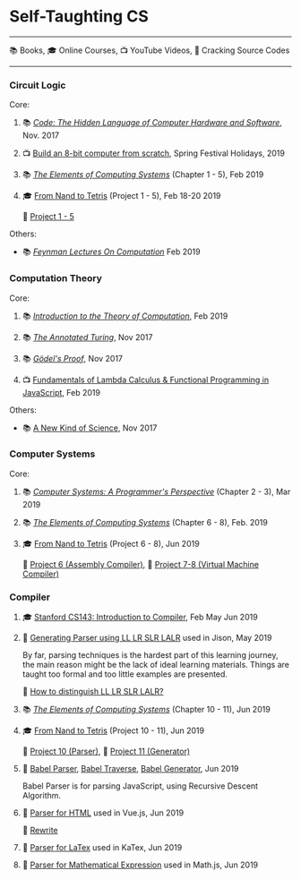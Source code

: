 # Self-Taughting CS

- - -
 
 :books: Books, :mortar_board: Online Courses, :tv: YouTube Videos, :mag_right: Cracking Source Codes

- - -

### Circuit Logic

Core:

1. :books: _[Code: The Hidden Language of Computer Hardware and Software](https://www.amazon.com/Code-Language-Computer-Hardware-Software/dp/0735611319)_, Nov. 2017

1. :tv: [Build an 8-bit computer from scratch](https://www.youtube.com/watch?v=HyznrdDSSGM&list=PLowKtXNTBypGqImE405J2565dvjafglHU), Spring Festival Holidays, 2019

1. :books: _[The Elements of Computing Systems](https://www.amazon.com/Elements-Computing-Systems-Building-Principles/dp/0262640686/ref=ed_oe_p)_ (Chapter 1 - 5), Feb 2019

1. :mortar_board: [From Nand to Tetris](https://www.nand2tetris.org/course) (Project 1 - 5), Feb 18-20 2019

   :rocket: [Project 1 - 5]()
   
Others:

- :books: _[Feynman Lectures On Computation](https://www.amazon.com/Feynman-Lectures-Computation-Frontiers-Physics/dp/0738202967)_ Feb 2019

### Computation Theory

Core:

1. :books: _[Introduction to the Theory of Computation](https://www.amazon.com/Introduction-Theory-Computation-Michael-Sipser/dp/113318779X)_, Feb 2019

1. :books: _[The Annotated Turing](https://www.amazon.com/Annotated-Turing-Through-Historic-Computability/dp/0470229055/)_, Nov 2017

1. :books: _[Gödel's Proof](https://www.amazon.com/Gödels-Proof-Ernest-Nagel/dp/0814758371/)_, Nov 2017

1. :tv: [Fundamentals of Lambda Calculus & Functional Programming in JavaScript](https://www.youtube.com/watch?v=3VQ382QG-y4), Feb 2019

Others:

- :books: [A New Kind of Science](https://www.amazon.com/New-Kind-Science-Stephen-Wolfram/dp/1579550088), Nov 2017

### Computer Systems

Core: 

1. :books:  _[Computer Systems: A Programmer's Perspective](https://www.amazon.com/Computer-Systems-Programmers-Perspective-Engineering/dp/0134123832/)_ (Chapter 2 - 3), Mar 2019

1. :books: _[The Elements of Computing Systems](https://www.amazon.com/Elements-Computing-Systems-Building-Principles/dp/0262640686/ref=ed_oe_p)_ (Chapter 6 - 8), Feb. 2019

1. :mortar_board: [From Nand to Tetris](https://www.nand2tetris.org/course) (Project 6 - 8), Jun 2019

   :rocket: [Project 6 (Assembly Compiler)](https://github.com/lin/nand2tetris-assembly), :rocket: [Project 7-8 (Virtual Machine Compiler)](https://github.com/lin/nand2tetris-vm)

### Compiler

1. :mortar_board: [Stanford CS143: Introduction to Compiler](https://lagunita.stanford.edu/courses/Engineering/Compilers/Fall2014/course/), Feb May Jun 2019

1. :mag_right: [Generating Parser using LL LR SLR LALR](https://github.com/zaach/jison) used in Jison, May 2019

   By far, parsing techniques is the hardest part of this learning journey, the main reason might be the lack of ideal learning materials. Things are taught too formal and too little examples are presented.

   :notebook: [How to distinguish LL LR SLR LALR?](https://gist.github.com/lin/dc83bb38eb458ded3ff01aec4a327d54)

1. :books: _[The Elements of Computing Systems](https://www.amazon.com/Elements-Computing-Systems-Building-Principles/dp/0262640686/ref=ed_oe_p)_ (Chapter 10 - 11), Jun 2019

1. :mortar_board: [From Nand to Tetris](https://www.nand2tetris.org/course) (Project 10 - 11), Jun 2019
   
   :rocket: [Project 10 (Parser)](https://github.com/lin/nand2tetris-parser), :rocket: [Project 11 (Generator)](https://github.com/lin/nand2tetris-vm)

1. :mag_right: [Babel Parser](https://github.com/babel/babel/tree/master/packages/babel-parser), [Babel Traverse](https://github.com/babel/babel/tree/master/packages/babel-traverse), [Babel Generator](https://github.com/babel/babel/tree/master/packages/babel-generator), Jun 2019
 
   Babel Parser is for parsing JavaScript, using Recursive Descent Algorithm.
     
1. :mag_right: [Parser for HTML](https://github.com/vuejs/vue/) used in Vue.js, Jun 2019
   
   :rocket: [Rewrite](https://github.com/lin/html-parser-lite)

1. :mag_right: [Parser for LaTex](https://github.com/KaTeX/KaTeX) used in KaTex, Jun 2019

1. :mag_right: [Parser for Mathematical Expression](https://github.com/josdejong/mathjs) used in Math.js, Jun 2019
   
